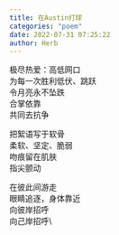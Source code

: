 ```yaml
---
title: 在Austin打球
categories: "poem"
date: 2022-07-31 07:25:22
author: Herb
---
```


极尽热爱：高低网口\
为每一次胜利低伏、跳跃\
令月亮永不坠跌\
合掌依靠\
共同去抗争

把絮语写于软骨\
柔软、坚定、脆弱\
吻痕留在肌肤\
指尖颤动

在彼此间游走\
眼睛追逐，身体靠近\
向彼岸招呼\
向己岸招呼\

